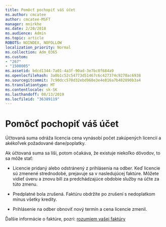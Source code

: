 ```yaml
---
title: Pomôcť pochopiť váš účet
ms.author: cmcatee
author: cmcatee-MSFT
manager: mnirkhe
ms.date: 2/20/2018
ms.audience: Admin
ms.topic: article
ROBOTS: NOINDEX, NOFOLLOW
localization_priority: Normal
ms.collection: Adm_O365
ms.custom:
- "267"
- "1500005"
ms.assetid: bdcd1344-7a01-4a3f-90ad-3e7bc0f684a9
ms.openlocfilehash: 3a0b1c52c54773d51467c6c427374c9270ac6938
ms.sourcegitcommit: 7c90dcc570d32ebd968e3e4e816a7b482890b3a4
ms.translationtype: MT
ms.contentlocale: sk-SK
ms.lasthandoff: 08/13/2019
ms.locfileid: "36389119"
---
```

# <a name="help-understanding-your-bill"></a>Pomôcť pochopiť váš účet

Účtovaná suma odráža licencia cena vynásobí počet zakúpených licencií a akékoľvek požadované dane/poplatky.
  
Ak účtovaná suma sa líši, potom očakáva, že existuje niekoľko dôvodov, to sa môže stať:
  
- Licencie pridaný alebo odstránený z prihlásenia na odber. Keď licencie sú zmenené strednodobé, prejavuje sa v nasledujúcej faktúre. Môžete vidieť úveru a znovu bill za predchádzajúce obdobie služby na účte za túto zmenu.

- Predplatné bola zrušená. Faktúru obdržíte po zrušení s nedoplatkom mínus všetky kredity.

- Prihlásenie na odber obnoviť nový termín a cena licencie zmenil.

Ďalšie informácie o faktúre, pozri: [rozumiem vašej faktúry](https://docs.microsoft.com/en-us/office365/admin/subscriptions-and-billing/understand-your-invoice)